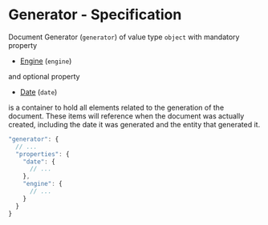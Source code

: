 # Generator - Specification

Document Generator (`generator`) of value type `object` with mandatory property

* [Engine](generator/engine-spec.en.md) (`engine`)

and optional property

* [Date](generator/date-spec.en.md) (`date`)

is a container to hold all elements related to the generation of the document.
These items will reference when the document was actually created, including the date it was generated and the entity that generated it.

```javascript
"generator": {
  // ...
  "properties": {
    "date": {
      // ...
    },
    "engine": {
      // ...
    }
  }
}
```

